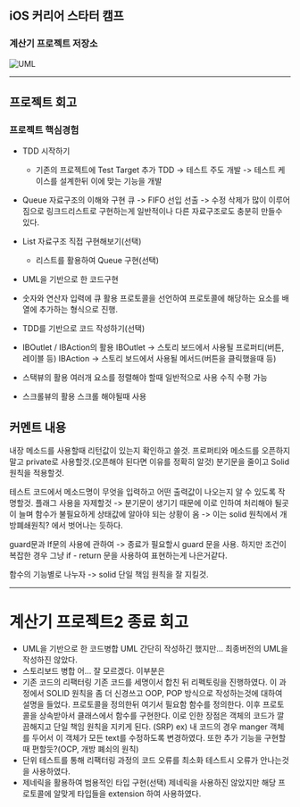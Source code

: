## iOS 커리어 스타터 캠프

### 계산기 프로젝트 저장소


![UML](https://user-images.githubusercontent.com/43274246/158321457-ee779a79-05b6-4689-aaf9-6b0a9498c2fd.jpg)


---

## 프로젝트 회고

### 프로젝트 핵심경험

- TDD 시작하기
	- 기존의 프로젝트에 Test Target 추가
TDD -> 테스트 주도 개발 -> 테스트 케이스를 설계한뒤 이에 맞는 기능을 개발
- Queue 자료구조의 이해와 구현
큐 -> FIFO 선입 선출 -> 수정 삭제가 많이 이루어 짐으로 링크드리스트로 구현하는게 일반적이나 다른 자료구조로도 충분히 만들수 있다. 
- List 자료구조 직접 구현해보기(선택)
	- 리스트를 활용하여 Queue 구현(선택)
- UML을 기반으로 한 코드구현
- 숫자와 연산자 입력에 큐 활용
프로토콜을 선언하여 프로토콜에 해당하는 요소를 배열에 추가하는 형식으로 진행.
- TDD를 기반으로 코드 작성하기(선택)
- IBOutlet / IBAction의 활용
IBOutlet -> 스토리 보드에서 사용될 프로퍼티(버튼, 레이블 등)
IBAction -> 스토리 보드에서 사용될 메서드(버튼을 클릭했을때 등)

- 스택뷰의 활용
여러개 요소를 정렬해야 할때 일반적으로 사용 수직 수평 가능
- 스크롤뷰의 활용
스크롤 해야될때 사용

## 커멘트 내용

내장 메소드를 사용할때 리턴값이 있는지 확인하고 쓸것.
프로퍼티와 메소드를 오픈하지말고 private로 사용할것.(오픈해야 된다면 이유를 정확히 알것)
분기문을 줄이고 Solid 원칙을 적용할것.

테스트 코드에서 메소드명이 무엇을 입력하고 어떤 출력값이 나오는지 알 수 있도록 작명할것.
플래그 사용을 자제할것 -> 분기문이 생기기 때문에 이로 인하여 처리해야 될곳이 늘며 함수가 불필요하게 상태값에 알아야 되는 상황이 옴 -> 이는 solid 원칙에서 개방폐쇄원칙? 에서 벗어나는 듯하다.

guard문과 If문의 사용에 관하여
-> 종료가 필요할시 guard 문을 사용. 하지만 조건이 복잡한 경우 그냥 if - return 문을 사용하여 표현하는게 나은거같다.

함수의 기능별로 나누자 -> solid 단일 책임 원칙을 잘 지킬것.

---

# 계산기 프로젝트2 종료 회고

- UML을 기반으로 한 코드병합
UML 간단히 작성하긴 했지만... 최종버전의 UML을 작성하진 않았다.
- 스토리보드 병합
어... 잘 모르겠다. 이부분은
- 기존 코드의 리팩터링
기존 코드를 세명이서 합친 뒤 리펙토링을 진행하였다. 이 과정에서 SOLID 원칙을 좀 더 신경쓰고 OOP, POP 방식으로 작성하는것에 대하여 설명을 들었다.
프로토콜을 정의한뒤 여기서 필요함 함수를 정의한다. 이후 프로토콜을 상속받아서 클래스에서 함수를 구현한다. 이로 인한 장점은 객체의 코드가 깔끔해지고 단일 책임 원칙을 지키게 된다. (SRP)
ex) 내 코드의 경우 manger 객체를 두어서 이 객체가 모든 text를 수정하도록 변경하였다.
또한 추가 기능을 구현할때 편할듯?(OCP, 개방 폐쇠의 원칙)
- 단위 테스트를 통해 리팩터링 과정의 코드 오류를 최소화
테스트시 오류가 안나는것을 사용하였다.
- 제네릭을 활용하여 범용적인 타입 구현(선택)
제네릭을 사용하진 않았지만 해당 프로토콜에 알맞게 타입들을 extension 하여 사용하였다.

